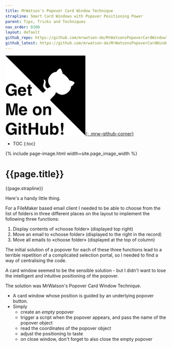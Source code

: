 ```yaml
---
title: MrWatson's Popover Card Window Technique
strapline: Smart Card Windows with Popover Positioning Power
parent: Tips, Tricks and Techniques
nav_order: 0100
layout: default
github_repo: https://github.com/mrwatson-de/MrWatsonsPopoverCardWindowTechnique
github_latest: https://github.com/mrwatson-de/MrWatsonsPopoverCardWindowTechnique/releases/latest
---
```

[![Get me on Github](/assets/images/get-me-on-github.png){: .mrw-github-corner}]({{page.github_latest}})

- TOC
{:toc}

{% include page-image.html width=site.page_image_width %}

# {{page.title}}

{{page.strapline}}

Here's a handy little thing.

For a FileMaker based email client I needed to be able to choose from the list of folders in three different places on the layout to implement the following three functions:

1. Display contents of «choose folder» (displayed top right)
2. Move an email to «choose folder» (displayed to the right in the record)
3. Move all emails to «choose folder» (displayed at the top of column)

The initial solution of a popover for each of these three functions lead to a terrible repetition of a complicated selection portal, so I needed to find a way of centralising the code.

A card window seemed to be the sensible solution - but I didn't want to lose the intelligent and intuitive positioning of the popover.

The solution was MrWatson's Popover Card Window Technique.

- A card window whose position is guided by an underlying popover button.
- Simply
  - create an _empty_ popover
  - trigger a script when the popover appears, and pass the name of the popover object
  - read the coordinates of the popover object
  - adjust the positioning to taste
  - on close window, don't forget to also close the empty popover
